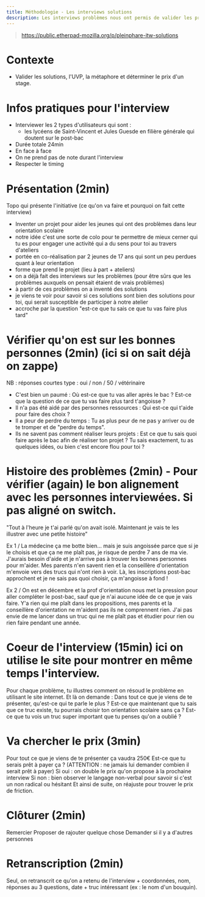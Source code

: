 ```yaml
---
title: Méthodologie - Les interviews solutions
description: Les interviews problèmes nous ont permis de valider les problèmes que les jeunes rencontraient réellement (cf - Méthodologie - Les interviews problèmes) à partir de ça, nous avons fabriqué des solutions constituant le contenu de notre projet.Les interviews solutions nous permettent de valider qu'on est pas à côté de la plaque, que les solutions qu'on propose répondent bien à des problèmes, vérifier la proposition unique de valeur, la métaphore et le prix.
---
```


> https://public.etherpad-mozilla.org/p/pleinphare-itw-solutions

# Contexte 
- Valider les solutions, l'UVP, la métaphore et déterminer le prix d'un stage.

# Infos pratiques pour l'interview
- Interviewer les 2 types d'utilisateurs qui sont :
  - les lycéens de Saint-Vincent et Jules Guesde en filière générale qui doutent sur le post-bac
- Durée totale 24min
- En face à face
- On ne prend pas de note durant l'interview
- Respecter le timing

# Présentation (2min)
Topo qui présente l'initiative (ce qu'on va faire et pourquoi on fait cette interview)
- Inventer un projet pour aider les jeunes qui ont des problèmes dans leur orientation scolaire
- notre idée c'est une sorte de colo pour te permettre de mieux cerner qui tu es pour engager une activité qui a du sens pour toi au travers d'ateliers
- portée en co-réalisation par 2 jeunes de 17 ans qui sont un peu perdues quant à leur orientation 
- forme que prend le projet (lieu à part + ateliers)
- on a déjà fait des interviews sur les problèmes (pour être sûrs que les problèmes auxquels on pensait étaient de vrais problèmes)
- à partir de ces problèmes on a inventé des solutions
- je viens te voir pour savoir si ces solutions sont bien des solutions pour toi, qui serait susceptible de participer à notre atelier
- accroche par la question "est-ce que tu sais ce que tu vas faire plus tard"

# Vérifier qu'on est sur les bonnes personnes (2min) (ici si on sait déjà on zappe) 
NB : réponses courtes type : oui / non / 50 / vétérinaire
- C'est bien un paumé : Où est-ce que tu vas aller après le bac ? Est-ce que la question de ce que tu vas faire plus tard t'angoisse ? 
- Il n'a pas été aidé par des personnes ressources : Qui est-ce qui t'aide pour faire des choix ?
- Il a peur de perdre du temps : Tu as plus peur de ne pas y arriver ou de te tromper et de "perdre du temps". 
- Ils ne savent pas comment réaliser leurs projets : Est ce que tu sais quoi faire après le bac afin de réaliser ton projet ? Tu sais exactement, tu as quelques idées, ou bien c'est encore flou pour toi ?


# Histoire des problèmes (2min) - Pour vérifier (again) le bon alignement avec les personnes interviewées. Si pas aligné on switch. 
"Tout à l'heure je t'ai parlé qu'on avait isolé. Maintenant je vais te les illustrer avec une petite histoire"

Ex 1 / La médecine ça me botte bien... mais je suis angoissée parce que si je le choisis et que ça ne me plaît pas, je risque de perdre 7 ans de ma vie. J'aurais besoin d'aide et je n'arrive pas à trouver les bonnes personnes pour m'aider. Mes parents n'en savent rien et la conseillère d'orientation m'envoie vers des trucs qui n'ont rien à voir. Là, les inscriptions post-bac approchent et je ne sais pas quoi choisir, ça m'angoisse à fond !

Ex 2 / On est en décembre et la prof d'orientation nous met la pression pour aller compléter le post-bac, sauf que je n'ai aucune idée de ce que je vais faire. Y'a rien qui me plaît dans les propositions, mes parents et la conseillère d'orientation ne m'aident pas ils ne comprennent rien. J'ai pas envie de me lancer dans un truc qui ne me plaît pas et étudier pour rien ou rien faire pendant une année. 


 # Coeur de l'interview (15min) ici on utilise le site pour montrer en même temps l'interview.
Pour chaque problème, tu illustres comment on résoud le problème en utilisant le site internet. 
Et là on demande : 
Dans tout ce que je viens de te présenter, qu'est-ce qui te parle le plus ? 
Est-ce que maintenant que tu sais que ce truc existe, tu pourrais choisir ton orientation scolaire sans ça ?
Est-ce que tu vois un truc super important que tu penses qu'on a oublié ? 

# Va chercher le prix (3min)
Pour tout ce que je viens de te présenter ça vaudra 250€
Est-ce que tu serais prêt à payer ça ? (ATTENTION : ne jamais lui demander combien il serait prêt à payer)
Si oui : on double le prix qu'on propose à la prochaine interview
Si non : bien observer le langage non-verbal pour savoir si c'est un non radical ou hésitant
Et ainsi de suite, on réajuste pour trouver le prix de friction. 

# Clôturer (2min) 
Remercier
Proposer de rajouter quelque chose
Demander si il y a d'autres personnes

# Retranscription (2min)
Seul, on retranscrit ce qu'on a retenu de l'interview + coordonnées, nom, réponses au 3 questions, date + truc intéressant (ex : le nom d'un bouquin).
